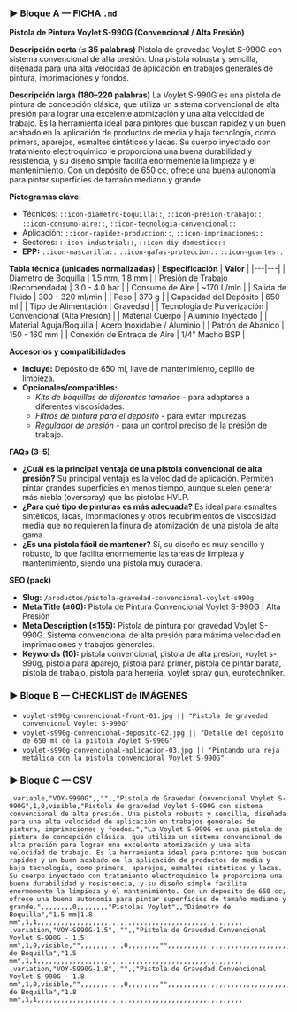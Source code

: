 ### ▶ Bloque A — FICHA `.md`
**Pistola de Pintura Voylet S-990G (Convencional / Alta Presión)**

**Descripción corta (≤ 35 palabras)**
Pistola de gravedad Voylet S-990G con sistema convencional de alta presión. Una pistola robusta y sencilla, diseñada para una alta velocidad de aplicación en trabajos generales de pintura, imprimaciones y fondos.

**Descripción larga (180–220 palabras)**
La Voylet S-990G es una pistola de pintura de concepción clásica, que utiliza un sistema convencional de alta presión para lograr una excelente atomización y una alta velocidad de trabajo. Es la herramienta ideal para pintores que buscan rapidez y un buen acabado en la aplicación de productos de media y baja tecnología, como primers, aparejos, esmaltes sintéticos y lacas. Su cuerpo inyectado con tratamiento electroquímico le proporciona una buena durabilidad y resistencia, y su diseño simple facilita enormemente la limpieza y el mantenimiento. Con un depósito de 650 cc, ofrece una buena autonomía para pintar superficies de tamaño mediano y grande.

**Pictogramas clave:**
- Técnicos: `::icon-diametro-boquilla::`, `::icon-presion-trabajo::`, `::icon-consumo-aire::`, `::icon-tecnologia-convencional::`
- Aplicación: `::icon-rapidez-produccion::`, `::icon-imprimaciones::`
- Sectores: `::icon-industrial::`, `::icon-diy-domestico::`
- **EPP:** `::icon-mascarilla::` `::icon-gafas-proteccion::` `::icon-guantes::`

**Tabla técnica (unidades normalizadas)**
| **Especificación** | **Valor** |
|---|---|
| Diámetro de Boquilla | 1.5 mm, 1.8 mm |
| Presión de Trabajo (Recomendada) | 3.0 - 4.0 bar |
| Consumo de Aire | ~170 L/min |
| Salida de Fluido | 300 - 320 ml/min |
| Peso | 370 g |
| Capacidad del Depósito | 650 ml |
| Tipo de Alimentación | Gravedad |
| Tecnología de Pulverización | Convencional (Alta Presión) |
| Material Cuerpo | Aluminio Inyectado |
| Material Aguja/Boquilla | Acero Inoxidable / Aluminio |
| Patrón de Abanico | 150 - 160 mm |
| Conexión de Entrada de Aire | 1/4" Macho BSP |

**Accesorios y compatibilidades**
- **Incluye:** Depósito de 650 ml, llave de mantenimiento, cepillo de limpieza.
- **Opcionales/compatibles:**
  - *Kits de boquillas de diferentes tamaños* - para adaptarse a diferentes viscosidades.
  - *Filtros de pintura para el depósito* - para evitar impurezas.
  - *Regulador de presión* - para un control preciso de la presión de trabajo.

**FAQs (3–5)**
- **¿Cuál es la principal ventaja de una pistola convencional de alta presión?** Su principal ventaja es la velocidad de aplicación. Permiten pintar grandes superficies en menos tiempo, aunque suelen generar más niebla (overspray) que las pistolas HVLP.
- **¿Para qué tipo de pinturas es más adecuada?** Es ideal para esmaltes sintéticos, lacas, imprimaciones y otros recubrimientos de viscosidad media que no requieren la finura de atomización de una pistola de alta gama.
- **¿Es una pistola fácil de mantener?** Sí, su diseño es muy sencillo y robusto, lo que facilita enormemente las tareas de limpieza y mantenimiento, siendo una pistola muy duradera.

**SEO (pack)**
- **Slug:** `/productos/pistola-gravedad-convencional-voylet-s990g`
- **Meta Title (≤60):** Pistola de Pintura Convencional Voylet S-990G | Alta Presión
- **Meta Description (≤155):** Pistola de pintura por gravedad Voylet S-990G. Sistema convencional de alta presión para máxima velocidad en imprimaciones y trabajos generales.
- **Keywords (10):** pistola convencional, pistola de alta presion, voylet s-990g, pistola para aparejo, pistola para primer, pistola de pintar barata, pistola de trabajo, pistola para herreria, voylet spray gun, eurotechniker.

### ▶ Bloque B — CHECKLIST de IMÁGENES
- `voylet-s990g-convencional-front-01.jpg || "Pistola de gravedad convencional Voylet S-990G"`
- `voylet-s990g-convencional-deposito-02.jpg || "Detalle del depósito de 650 ml de la pistola Voylet S-990G"`
- `voylet-s990g-convencional-aplicacion-03.jpg || "Pintando una reja metálica con la pistola convencional Voylet S-990G"`

### ▶ Bloque C — CSV
```csv
,variable,"VOY-S990G",,"",,"Pistola de Gravedad Convencional Voylet S-990G",1,0,visible,"Pistola de gravedad Voylet S-990G con sistema convencional de alta presión. Una pistola robusta y sencilla, diseñada para una alta velocidad de aplicación en trabajos generales de pintura, imprimaciones y fondos.","La Voylet S-990G es una pistola de pintura de concepción clásica, que utiliza un sistema convencional de alta presión para lograr una excelente atomización y una alta velocidad de trabajo. Es la herramienta ideal para pintores que buscan rapidez y un buen acabado en la aplicación de productos de media y baja tecnología, como primers, aparejos, esmaltes sintéticos y lacas. Su cuerpo inyectado con tratamiento electroquímico le proporciona una buena durabilidad y resistencia, y su diseño simple facilita enormemente la limpieza y el mantenimiento. Con un depósito de 650 cc, ofrece una buena autonomía para pintar superficies de tamaño mediano y grande.",,,,,,,,0,,,,,,,,"Pistolas Voylet",,"Diámetro de Boquilla","1.5 mm|1.8 mm",1,1,,,,,,,,,,,,,,,,,,,,,,,,,,,,,,,,,,,,,,,,,,,,,,,,,,,,
,variation,"VOY-S990G-1.5",,"",,"Pistola de Gravedad Convencional Voylet S-990G - 1.5 mm",1,0,visible,"",,,,,,,,,,,0,,,,,,,,"",,,,,,,,,,,,,,,,,,,,,,,,,,,,,,,,,,,,,,,,,,,,,,,,,,"Diámetro de Boquilla","1.5 mm",1,1,,,,,,,,,,,,,,,,,,,,,,,,,,,,,,,,,,,,,,,,,,,,,,,,,,,,
,variation,"VOY-S990G-1.8",,"",,"Pistola de Gravedad Convencional Voylet S-990G - 1.8 mm",1,0,visible,"",,,,,,,,,,,0,,,,,,,,"",,,,,,,,,,,,,,,,,,,,,,,,,,,,,,,,,,,,,,,,,,,,,,,,,,"Diámetro de Boquilla","1.8 mm",1,1,,,,,,,,,,,,,,,,,,,,,,,,,,,,,,,,,,,,,,,,,,,,,,,,,,,,
```